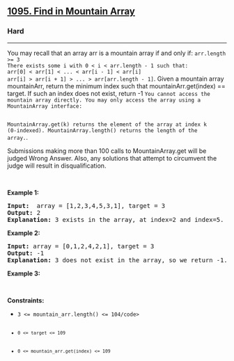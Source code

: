 <h2><a href="https://leetcode.com/problems/find-in-mountain-array/">1095. Find in Mountain Array</a></h2><h3>Hard</h3><hr><div><p>You may recall that an array arr is a mountain array if and only if: <code>arr.length >= 3
There exists some i with 0 < i < arr.length - 1 such that:
arr[0] < arr[1] < ... < arr[i - 1] < arr[i]
arr[i] > arr[i + 1] > ... > arr[arr.length - 1]</code>. Given a mountain array mountainArr, return the minimum index such that mountainArr.get(index) == target. If such an index does not exist, return -1&nbsp;<code>You cannot access the mountain array directly. You may only access the array using a MountainArray interface:

MountainArray.get(k) returns the element of the array at index k (0-indexed).
MountainArray.length() returns the length of the array.</code>.</p>

<p>Submissions making more than 100 calls to MountainArray.get will be judged Wrong Answer. Also, any solutions that attempt to circumvent the judge will result in disqualification.</p>

<p>&nbsp;</p>
<p><strong>Example 1:</strong></p>

<pre><strong>Input:</strong>  array = [1,2,3,4,5,3,1], target = 3
<strong>Output:</strong> 2
<strong>Explanation:</strong> 3 exists in the array, at index=2 and index=5. Return the minimum index, which is 2.</pre>

<p><strong>Example 2:</strong></p>

<pre><strong>Input:</strong> array = [0,1,2,4,2,1], target = 3
<strong>Output:</strong> -1
<strong>Explanation:</strong> 3 does not exist in the array, so we return -1.</pre>

<p><strong>Example 3:</strong></p>
<p>&nbsp;</p>
<p><strong>Constraints:</strong></p>

<ul>
	<li><code>3 <= mountain_arr.length() <= 104/code></li>
	<li><code>0 <= target <= 109</code></li>
	<li><code>0 <= mountain_arr.get(index) <= 109</code></li>
